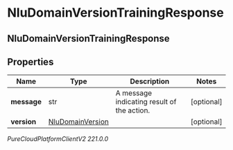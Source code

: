 # NluDomainVersionTrainingResponse

## NluDomainVersionTrainingResponse

## Properties

|Name | Type | Description | Notes|
|------------ | ------------- | ------------- | -------------|
| **message** | str | A message indicating result of the action. | [optional] |
| **version** | [NluDomainVersion](NluDomainVersion) |  | [optional] |



_PureCloudPlatformClientV2 221.0.0_
